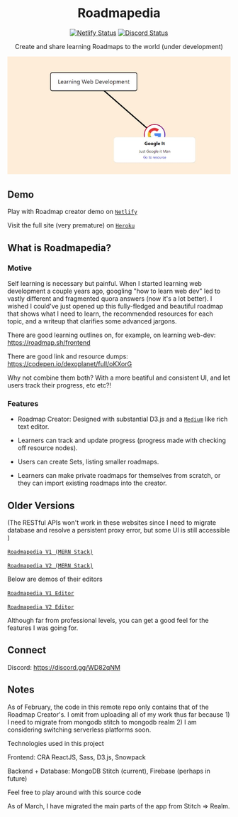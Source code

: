 <h1 align="center">Roadmapedia</h1>

<div align="center">

[![Netlify Status](https://api.netlify.com/api/v1/badges/2d0483aa-3ecb-434f-b96d-6bdbef78806f/deploy-status)](https://app.netlify.com/sites/hungry-booth-c8ab84/deploys)
[![Discord Status](https://img.shields.io/discord/553057072757997568.svg)](https://discord.gg/WD82qNM)


Create and share learning Roadmaps to the world (under development)

<img src="docs/sample-roadmap.jpg">

</div>

## Demo

Play with Roadmap creator demo on [`Netlify`](https://hungry-booth-c8ab84.netlify.app/)

Visit the full site (very premature) on [`Heroku`](https://roadmapedia-realm.herokuapp.com/)

## What is Roadmapedia?

### Motive

Self learning is necessary but painful. When I started learning web development a couple years ago, googling "how to learn web dev" led to vastly different and fragmented quora answers (now it's a lot better). I wished I could've just opened up this fully-fledged and beautiful roadmap that shows what I need to learn, the recommended resources for each topic, and a writeup that clarifies some advanced jargons.

There are good learning outlines on, for example, on learning web-dev: https://roadmap.sh/frontend

There are good link and resource dumps: https://codepen.io/dexoplanet/full/oKXorG

Why not combine them both? With a more beatiful and consistent UI, and let users track their progress, etc etc?!

### Features

- Roadmap Creator: Designed with substantial D3.js and a [`Medium`](https://medium.com/) like rich text editor.
  
- Learners can track and update progress (progress made with checking off resource nodes).
  
- Users can create Sets, listing smaller roadmaps.
  
- Learners can make private roadmaps for themselves from scratch, or they can import existing roadmaps into the creator.

## Older Versions

(The RESTful APIs won't work in these websites since I need to migrate database and resolve a persistent proxy error, but some UI is still accessible ) 

[`Roadmapedia V1 (MERN Stack)`](https://arcane-scrubland-73229.herokuapp.com/)

[`Roadmapedia V2 (MERN Stack)`](https://quiet-brushlands-45755.herokuapp.com/)

Below are demos of their editors 

[`Roadmapedia V1 Editor`](https://roadmapedia-v1-editor.herokuapp.com/)

[`Roadmapedia V2 Editor`](https://roadmapedia-v2-editor.herokuapp.com/)


Although far from professional levels, you can get a good feel for the features I was going for.  

## Connect

Discord: https://discord.gg/WD82qNM

## Notes

As of February, the code in this remote repo only contains that of the Roadmap Creator's. I omit from uploading all of my work thus far because 1) I need to migrate from mongodb stitch to mongodb realm 2) I am considering switching serverless platforms soon. 

Technologies used in this project

Frontend: CRA ReactJS, Sass, D3.js, Snowpack

Backend + Database: MongoDB Stitch (current), Firebase (perhaps in future)

Feel free to play around with this source code


As of March, I have migrated the main parts of the app from Stitch => Realm. 
